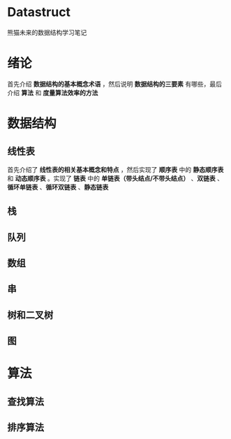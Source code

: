 # Datastruct
熊猫未来的数据结构学习笔记


# 绪论

首先介绍 **数据结构的基本概念术语** ，然后说明 **数据结构的三要素** 有哪些，最后介绍 **算法** 和 **度量算法效率的方法**





# 数据结构
## 线性表
首先介绍了 **线性表的相关基本概念和特点** ，然后实现了 **顺序表** 中的 **静态顺序表** 和 **动态顺序表** 。实现了 **链表** 中的 **单链表（带头结点/不带头结点）** 、**双链表** 、**循环单链表** 、**循环双链表** 、**静态链表**



## 栈




## 队列




## 数组




## 串




## 树和二叉树




## 图





# 算法
## 查找算法




## 排序算法
